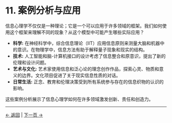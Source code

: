 # 11. 案例分析与应用

信息心理学不仅仅是一种理论；它是一个可以应用于许多领域的框架。我们如何使用这个框架来理解不同的现象？从这个模型中可能产生哪些实际应用？

- **科学:** 在神经科学中，综合信息理论（IIT）应用信息原则来测量大脑和机器中的意识。在物理学中，信息方法有助于解释量子现象和现实的结构。
- **技术:** 人工智能和脑-计算机接口的设计考虑了信息整合和原意识，提出了新的伦理和设计问题。
- **艺术与文化:** 艺术家使用信息和泛心论的理念创作作品，探索心灵、物质和意义的边界。文化项目促进了关于现实信息性质的对话。
- **日常生活:** 正念、教育和伦理决策受到所有系统参与存在的信息织物的认识的影响。

这些案例分析展示了信息心理学如何在许多领域激发创新、责任和创造力。

---
<div class="navigation-links">
<a href="../10_历史背景/" class="nav-link prev-link">← 返回</a> | <a href="../12_批评与反驳/" class="nav-link next-link">下一页 →</a>
</div>
